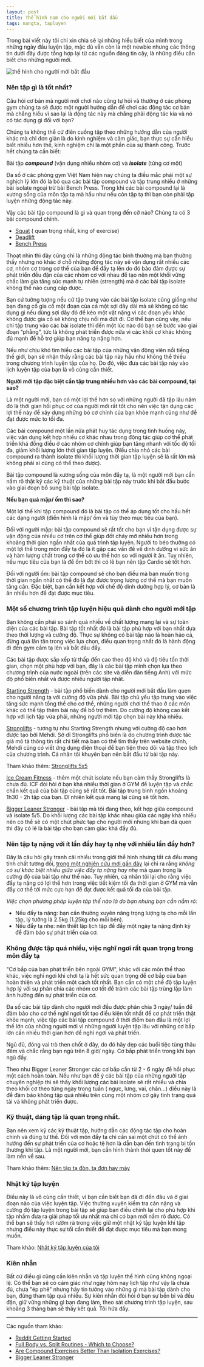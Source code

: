 ```yaml
---
layout: post
title: Thể hình nam cho người mới bắt đầu
tags: nangta, tapluyen
---
```

Trong bài viết này tôi chỉ xin chia sẻ lại những hiểu biết của mình trong những ngày đầu luyện tập, mặc dù vẫn còn là một newbie nhưng các thông tin dưới đây được tổng hợp lại từ các nguồn đáng tin cậy, là những điều cần biết cho những người mới.

![thể hình cho người mới bắt đầu](https://cloud.githubusercontent.com/assets/19565657/17237584/bcf40868-557d-11e6-98fc-8c572c94923e.jpg)

### Nên tập gì là tốt nhất?

Câu hỏi cơ bản mà người mới chơi nào cũng tự hỏi và thường ở các phòng gym chúng ta sẽ được một người hướng dẫn để chơi các động tác cơ bản mà chẳng hiểu vì sao lại là động tác này mà chẳng phải động tác kia và nó có tác dụng gì đối với bạn?

Chúng ta không thể cứ điên cuồng tập theo những hướng dẫn của người khác mà chỉ đơn giản là do kinh nghiệm và cảm giác, bạn thực sự cần hiểu biết nhiều hơn thế, kinh nghiệm chỉ là một phần của sự thành công. Trước hết chúng ta cần biết:

Bài tập **_compound_** (vận dụng nhiều nhóm cơ) và **_isolate_** (từng cơ một)

Đa số ở các phòng gym Việt Nam hiện nay chúng ta điều mắc phải một sự nghịch lý lớn đó là bỏ qua các bài tập compound và tập trung nhiều ở những bài isolate ngoại trừ bài Bench Press. Trong khi các bài compound lại là xương sống của môn tập tạ mà hầu như nếu còn tập tạ thì bạn còn phải tập luyện những động tác này.

Vậy các bài tập compound là gì và quan trọng đến cỡ nào? Chúng ta có 3 bài compound chính.

 * [Squat](https://www.youtube.com/watch?v=t2b8UdqmlFs) ( quan trọng nhất, king of exercise)
 * [Deadlift](https://www.youtube.com/watch?v=VrMfkZsvFWc)
 * [Bench Press](https://www.youtube.com/watch?v=rT7DgCr-3pg)

Thoạt nhìn thì đây cũng chỉ là những động tác bình thường mà bạn thường thấy nhưng nó khác ở chỗ những động tác này sẽ vận dụng rất nhiều các cơ, nhóm cơ trong cơ thể của bạn để đẩy tạ lên do đó bảo đảm được sự phát triển đều đặn của các nhóm cơ với nhau để tạo nên một khối vững chắc làm gia tăng sức mạnh tự nhiên (strength) mà ở các bài tập isolate không thể nào cung cấp được.

Bạn cứ tưởng tượng nếu cứ tập trung vào các bài tập isolate cũng giống như bạn đang cố gia cố một đoạn của cả một sợi dây dài mà sẽ không có tác dụng gì nếu dùng sợi dây đó để kéo một vật nặng vì các đoạn yếu khác không được gia cố sẽ không chịu nổi mà đứt đi. Cơ thể bạn cũng vậy, nếu chỉ tập trung vào các bài isolate thì đến một lúc nào đó bạn sẽ bước vào giai đoạn “phẳng”, tức là không phát triển được nữa vì các khối cơ khác không đủ mạnh để hỗ trợ giúp bạn nâng tạ nặng hơn.

Nếu như chịu khó tìm hiểu các bài tập của những vận động viên nổi tiếng thế giới, bạn sẽ nhận thấy rằng các bài tập này hầu như không thể thiếu trong chương trình luyện tập của họ. Do đó, việc đưa các bài tập này vào lịch luyện tập của bạn là vô cùng cần thiết.

**Người mới tập đặc biệt cần tập trung nhiều hơn vào các bài compound, tại sao?**

Là một người mới, bạn có một lợi thế hơn so với những người đã tập lâu năm đó là thời gian hồi phục cơ của người mới rất tốt cho nên việc tận dụng các lợi thế này để xây dựng những bó cơ chính của bạn khỏe mạnh cũng như để đạt được mức to tối đa. 

Các bài compound một lần nữa phát huy tác dụng trong tình huống này, việc vận dụng kết hợp nhiều cơ khác nhau trong động tác giúp cơ thể phát triển khá đồng điều ở các nhóm cơ chính giúp bạn tăng nhanh với tốc độ tối đa, giảm khối lượng lớn thời gian tập luyện. (Nếu chia nhỏ các bài compound ra thành isolate thì khối lượng thời gian tập luyện sẽ là rất lớn mà không phải ai cũng có thể theo được).

Bài tập compound là xương sống của môn đẩy tạ, là một người mới bạn cần nắm rõ thật kỹ các kỹ thuật của những bài tập này trước khi bắt đầu bước vào giai đoạn bổ sung bài tập isolate.

**Nếu bạn quá mập/ ốm thì sao?**

Một lợi thế khi tập compound đó là bài tập có thể áp dụng tốt cho hầu hết các dạng người (điển hình là mập/ ốm và tùy theo mục tiêu của bạn). 

Đối với người mập: bài tập compound sẽ rất tốt cho bạn vì tận dụng được sự vận động của nhiều cơ trên cơ thể giúp đốt cháy mỡ nhiều hơn trong khoảng thời gian ngắn nhất của quá trình tập luyện. Người to béo thường có một lợi thế trong môn đẩy tạ đó là ít gặp các vấn đề về dinh dưỡng vì sức ăn và hàm lượng chất trong cơ thể có ưu thế hơn so với người ít ăn. Tuy nhiên, nếu mục tiêu của bạn là để ốm bớt thì có lẽ bạn nên tập Cardio sẽ tốt hơn.

Đối với người ốm: bài tập compound sẽ cho bạn điều mà bạn muốn trong thời gian ngắn nhất có thể đó là đạt được trọng lượng cơ thể mà bạn muốn tăng cân. Đặc biệt, bạn cần kết hợp với chế độ dinh dưỡng hợp lý, cơ bản là ăn nhiều hơn để đạt được mục tiêu. 

### Một số chương trình tập luyện hiệu quả dành cho người mới tập

Bạn không cần phải so sánh quá nhiều về chất lượng mang lại và sự toàn diện của các bài tập. Bài tập tốt nhất đó là bài tập phù hợp với bạn nhất dựa theo thời lượng và cường độ. Thực sự không có bài tập nào là hoàn hảo cả, đừng quá lăn tăn trong việc lựa chọn, điều quan trọng nhất đó là hành động đi đến gym cầm tạ lên và bắt đầu đẩy.

Các bài tập được sắp xếp từ thấp đến cao theo độ khó và độ tiêu tốn thời gian, chọn một phù hợp với bạn, đây là các bài tập mình chọn lựa theo chương trình của nước ngoài (trên các site và diễn đàn tiếng Anh) với mức độ phổ biến nhất và được nhiều người tập nhất.

[Starting Strength](http://www.webthehinh.com/community/threads/1295/) - bài tập phổ biến dành cho người mới bắt đầu làm quen cho người nâng tạ với cường độ vừa phải. Bài tập chủ yếu tập trung vào việc tăng sức mạnh tổng thể cho cơ thể, những người chơi thể thao ở các môn khác có thể tập thêm bài này để bổ trợ thêm. Do cường độ không cao kết hợp với lịch tập vừa phải, những người mới tập chọn bài này khá nhiều.

[Stronglifts](http://www.webthehinh.com/community/threads/55535/) - tương tự như Starting Strength nhưng với cường độ cao hơn được tạo bởi Mehdi. Sở dĩ Stronglifts phổ biến là do chương trình được tác giả mô tả thông tin rất chi tiết mà bạn có thể tìm thấy trên website chính, Mehdi cũng có viết ứng dụng điện thoại để bạn tiện theo dõi và tập theo lịch của chương trình. Cá nhân tôi khuyên bạn nên bắt đầu từ bài tập này.

Tham khảo thêm: [Stronglifts 5x5](http://stronglifts.com/)

[Ice Cream Fitness](http://www.evernote.com/l/AAOkual161pBfa7ino_cNrDUSGarkei_uxc/) - thêm một chút isolate nếu bạn cảm thấy Stronglifts là chưa đủ. ICF đòi hỏi ở bạn khá nhiều thời gian ở GYM để luyện tập và chắc chắn kết quả của bài tập cũng sẽ rất tốt. Bài tập trung bình ngốn khoảng 1h30 - 2h tập của bạn. Dĩ nhiên kết quả mang lại cũng sẽ tốt hơn.

[Bigger Leaner Stronger](http://www.evernote.com/l/AANhkcibY3tNmKJKybwd4wszj769C_BXgrk/) - bài tập mà tôi đang theo, kết hợp giữa compound và isolate 5/5. Do khối lượng các bài tập khác nhau giữa các ngày khá nhiều nên có thể sẽ có một chút phức tạp cho người mới nhưng khi bạn đã quen thì đây có lẽ là bài tập cho bạn cảm giác khá đầy đủ. 

### Nên tập tạ nặng với ít lần đẩy hay tạ nhẹ với nhiều lần đẩy hơn?

Đây là câu hỏi gây tranh cãi nhiều trong giới thể hình nhưng tất cả đều mang tính chất tương đối, [trong một nghiên cứu mới gần đây](http://blog.duongphi.com/khong-can-phai-nang-trong-luong-ta-de-tang-co) lại chỉ ra rằng *không có sự khác biệt nhiều giữa việc đẩy tạ nặng hay nhẹ* mà quan trọng là cường độ của bài tập như thế nào. Tuy nhiên, cá nhân tôi lại cho rằng việc đẩy tạ nặng có lợi thế hơn trong việc tiết kiệm tối đa thời gian ở GYM mà vẫn đẩy cơ thể tới mức cực hạn để đạt được kết quả tối đa của bài tập. 

*Việc chọn phương pháp luyện tập thế nào là do bạn nhưng bạn cần nắm rõ:*

 * Nếu đẩy tạ nặng: bạn cần thường xuyên nâng trọng lượng tạ cho mỗi lần tập, lý tưởng là 2.5kg (1.25kg cho mỗi bên).
 * Nếu đẩy tạ nhẹ: nên thiết lập lịch tập để đẩy một ngày tạ nặng định kỳ để đảm bảo sự phát triển của cơ.

### Không được tập quá nhiều, việc nghĩ ngơi rất quan trọng trong môn đẩy tạ

"Cơ bắp của bạn phát triển bên ngoài GYM", khác với các môn thể thao khác, việc nghĩ ngơi khi chơi tạ là hết sức quan trọng để cơ bắp của bạn hoàn thiện và phát triển một cách tốt nhất. Bạn cần có một chế độ tập luyện hợp lý với sự phân chia các nhóm cơ tốt để tránh các bài tập trùng lặp làm ảnh hưởng đến sự phát triển của cơ.

Đa số các bài tập dành cho người mới đều được phân chia 3 ngày/ tuần để đảm bảo cho cơ thể nghĩ ngơi tốt tạo điều kiện tốt nhất để cơ phát triển thật khỏe mạnh, việc tập các bài tập compound ở thời điểm ban đầu là một lợi thế lớn của những người mới vì những người luyện tập lâu với những cơ bắp lớn cần nhiều thời gian hơn để nghĩ ngơi và phát triển. 

Ngủ đủ, đóng vai trò then chốt ở đây, do đó hãy dẹp các buổi tiệc tùng thâu đêm và chắc rằng bạn ngủ trên 8 giờ/ ngày. Cơ bắp phát triển trong khi bạn ngủ đấy.

Theo như Bigger Leaner Stronger các cơ bắp cần từ 2 - 6 ngày để hồi phục một cách hoàn toàn. Nếu như bạn để ý các bài tập của những người tập chuyên nghiệp thì sẽ thấy khối lượng các bài isolate sẽ rất nhiều và chia theo khối cơ theo từng ngày trong tuần ( ngực, lưng, vai, chân...) điều này là để đảm bảo không tập quá nhiều trên cùng một nhóm cơ gây tình trạng quá tải và không phát triển được.

### Kỹ thuật, dáng tập là quan trọng nhất.

Bạn nên xem kỹ các kỹ thuật tập, hướng dẫn các động tác tập cho hoàn chỉnh và đúng tư thế. Đối với môn đẩy tạ chỉ cần sai một chút có thể ảnh hưởng đến sự phát triển của cơ hoặc tệ hơn là dẫn bạn đến tình trạng bị tổn thương khi tập. Là một người mới, bạn cần hình thành thói quen tốt này để làm nền về sau.

Tham khảo thêm: [Nên tập tạ đòn, tạ đơn hay máy](http://www.webthehinh.com/community/threads/85601/)

### Nhật ký tập luyện

Điều này là vô cùng cần thiết, vì bạn cần biết bạn đã đi đến đâu và ở giai đoạn nào của việc luyện tập. Việc thường xuyên kiểm tra cân nặng và cường độ tập luyện trong bài tập sẽ giúp bạn điều chỉnh lại cho phù hợp khi tập nhầm đưa ra giải pháp tối ưu nhất mà chỉ có bạn mới nắm rõ được. Có thể bạn sẽ thấy hơi rườm rà trong việc giữ một nhật ký tập luyện khi tập nhưng điều này thực sự tối cần thiết để đạt được mục tiêu mà bạn mong muốn.

Tham khảo: [Nhật ký tập luyện của tôi](http://blog.duongphi.com/nhat-ky-tap-luyen)

### Kiên nhẫn

Bất cứ điều gì cũng cần kiên nhẫn và tập luyện thể hình cũng không ngoại lệ. Có thể bạn sẽ có cảm giác như ngày hôm nay lịch tập như vậy là chưa đủ, chưa "ép phê" nhưng hãy tin tưởng vào những gì mà bài tập dành cho bạn, đừng tham tập quá nhiều. Sự kiên nhẫn đòi hỏi ở bạn sự bền bỉ và đều đặn, giữ vững những gì bạn đang làm, theo sát chương trình tập luyện, sau khoảng 3 tháng bạn sẽ thấy kết quả. Tôi hứa đấy.

***

Các nguồn tham khảo: 

 * [Reddit Getting Started](https://www.reddit.com/r/Fitness/wiki/getting_started)
 * [Full Body vs. Split Routines - Which to Choose?](http://forum.bodybuilding.com/showthread.php?t=139911893)
 * [Are Compound Exercises Better Than Isolation Exercises?](http://www.muscleforlife.com/compound-exercises/)
 * [Bigger Leaner Stronger](https://www.amazon.com/Bigger-Leaner-Stronger-Bodybuilding-Weightlifting-ebook/dp/B006XF5BTG)

